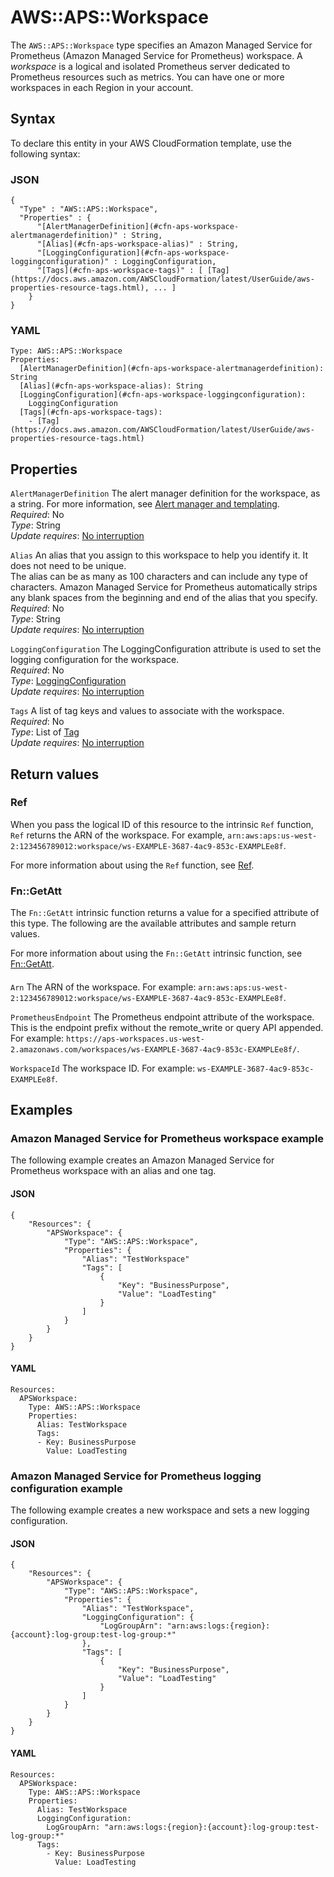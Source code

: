 # AWS::APS::Workspace<a name="aws-resource-aps-workspace"></a>

The `AWS::APS::Workspace` type specifies an Amazon Managed Service for Prometheus \(Amazon Managed Service for Prometheus\) workspace\. A *workspace* is a logical and isolated Prometheus server dedicated to Prometheus resources such as metrics\. You can have one or more workspaces in each Region in your account\.

## Syntax<a name="aws-resource-aps-workspace-syntax"></a>

To declare this entity in your AWS CloudFormation template, use the following syntax:

### JSON<a name="aws-resource-aps-workspace-syntax.json"></a>

```
{
  "Type" : "AWS::APS::Workspace",
  "Properties" : {
      "[AlertManagerDefinition](#cfn-aps-workspace-alertmanagerdefinition)" : String,
      "[Alias](#cfn-aps-workspace-alias)" : String,
      "[LoggingConfiguration](#cfn-aps-workspace-loggingconfiguration)" : LoggingConfiguration,
      "[Tags](#cfn-aps-workspace-tags)" : [ [Tag](https://docs.aws.amazon.com/AWSCloudFormation/latest/UserGuide/aws-properties-resource-tags.html), ... ]
    }
}
```

### YAML<a name="aws-resource-aps-workspace-syntax.yaml"></a>

```
Type: AWS::APS::Workspace
Properties: 
  [AlertManagerDefinition](#cfn-aps-workspace-alertmanagerdefinition): String
  [Alias](#cfn-aps-workspace-alias): String
  [LoggingConfiguration](#cfn-aps-workspace-loggingconfiguration): 
    LoggingConfiguration
  [Tags](#cfn-aps-workspace-tags): 
    - [Tag](https://docs.aws.amazon.com/AWSCloudFormation/latest/UserGuide/aws-properties-resource-tags.html)
```

## Properties<a name="aws-resource-aps-workspace-properties"></a>

`AlertManagerDefinition`  <a name="cfn-aps-workspace-alertmanagerdefinition"></a>
The alert manager definition for the workspace, as a string\. For more information, see [ Alert manager and templating](https://docs.aws.amazon.com/prometheus/latest/userguide/AMP-alert-manager.html)\.  
*Required*: No  
*Type*: String  
*Update requires*: [No interruption](https://docs.aws.amazon.com/AWSCloudFormation/latest/UserGuide/using-cfn-updating-stacks-update-behaviors.html#update-no-interrupt)

`Alias`  <a name="cfn-aps-workspace-alias"></a>
An alias that you assign to this workspace to help you identify it\. It does not need to be unique\.  
 The alias can be as many as 100 characters and can include any type of characters\. Amazon Managed Service for Prometheus automatically strips any blank spaces from the beginning and end of the alias that you specify\.   
*Required*: No  
*Type*: String  
*Update requires*: [No interruption](https://docs.aws.amazon.com/AWSCloudFormation/latest/UserGuide/using-cfn-updating-stacks-update-behaviors.html#update-no-interrupt)

`LoggingConfiguration`  <a name="cfn-aps-workspace-loggingconfiguration"></a>
The LoggingConfiguration attribute is used to set the logging configuration for the workspace\.  
*Required*: No  
*Type*: [LoggingConfiguration](aws-properties-aps-workspace-loggingconfiguration.md)  
*Update requires*: [No interruption](https://docs.aws.amazon.com/AWSCloudFormation/latest/UserGuide/using-cfn-updating-stacks-update-behaviors.html#update-no-interrupt)

`Tags`  <a name="cfn-aps-workspace-tags"></a>
A list of tag keys and values to associate with the workspace\.   
*Required*: No  
*Type*: List of [Tag](https://docs.aws.amazon.com/AWSCloudFormation/latest/UserGuide/aws-properties-resource-tags.html)  
*Update requires*: [No interruption](https://docs.aws.amazon.com/AWSCloudFormation/latest/UserGuide/using-cfn-updating-stacks-update-behaviors.html#update-no-interrupt)

## Return values<a name="aws-resource-aps-workspace-return-values"></a>

### Ref<a name="aws-resource-aps-workspace-return-values-ref"></a>

When you pass the logical ID of this resource to the intrinsic `Ref` function, `Ref` returns the ARN of the workspace\. For example, `arn:aws:aps:us-west-2:123456789012:workspace/ws-EXAMPLE-3687-4ac9-853c-EXAMPLEe8f`\. 

For more information about using the `Ref` function, see [Ref](https://docs.aws.amazon.com/AWSCloudFormation/latest/UserGuide/intrinsic-function-reference-ref.html)\.

### Fn::GetAtt<a name="aws-resource-aps-workspace-return-values-fn--getatt"></a>

The `Fn::GetAtt` intrinsic function returns a value for a specified attribute of this type\. The following are the available attributes and sample return values\.

For more information about using the `Fn::GetAtt` intrinsic function, see [Fn::GetAtt](https://docs.aws.amazon.com/AWSCloudFormation/latest/UserGuide/intrinsic-function-reference-getatt.html)\.

#### <a name="aws-resource-aps-workspace-return-values-fn--getatt-fn--getatt"></a>

`Arn`  <a name="Arn-fn::getatt"></a>
The ARN of the workspace\. For example: `arn:aws:aps:us-west-2:123456789012:workspace/ws-EXAMPLE-3687-4ac9-853c-EXAMPLEe8f`\.

`PrometheusEndpoint`  <a name="PrometheusEndpoint-fn::getatt"></a>
The Prometheus endpoint attribute of the workspace\. This is the endpoint prefix without the remote\_write or query API appended\. For example: `https://aps-workspaces.us-west-2.amazonaws.com/workspaces/ws-EXAMPLE-3687-4ac9-853c-EXAMPLEe8f/`\.

`WorkspaceId`  <a name="WorkspaceId-fn::getatt"></a>
The workspace ID\. For example: `ws-EXAMPLE-3687-4ac9-853c-EXAMPLEe8f`\.

## Examples<a name="aws-resource-aps-workspace--examples"></a>

### Amazon Managed Service for Prometheus workspace example<a name="aws-resource-aps-workspace--examples--_workspace_example"></a>

The following example creates an Amazon Managed Service for Prometheus workspace with an alias and one tag\.

#### JSON<a name="aws-resource-aps-workspace--examples--_workspace_example--json"></a>

```
{
    "Resources": {
        "APSWorkspace": {
            "Type": "AWS::APS::Workspace",
            "Properties": {
                "Alias": "TestWorkspace"
                "Tags": [
                    {
                        "Key": "BusinessPurpose",
                        "Value": "LoadTesting"
                    }
                ]
            }
        }
    }
}
```

#### YAML<a name="aws-resource-aps-workspace--examples--_workspace_example--yaml"></a>

```
Resources:
  APSWorkspace:
    Type: AWS::APS::Workspace
    Properties:
      Alias: TestWorkspace
      Tags:
      - Key: BusinessPurpose
        Value: LoadTesting
```

### Amazon Managed Service for Prometheus logging configuration example<a name="aws-resource-aps-workspace--examples--_logging_configuration_example"></a>

The following example creates a new workspace and sets a new logging configuration\.

#### JSON<a name="aws-resource-aps-workspace--examples--_logging_configuration_example--json"></a>

```
{
    "Resources": {
        "APSWorkspace": {
            "Type": "AWS::APS::Workspace",
            "Properties": {
                "Alias": "TestWorkspace",
                "LoggingConfiguration": {
                    "LogGroupArn": "arn:aws:logs:{region}:{account}:log-group:test-log-group:*"
                },
                "Tags": [
                    {
                        "Key": "BusinessPurpose",
                        "Value": "LoadTesting"
                    }
                ]
            }
        }
    }
}
```

#### YAML<a name="aws-resource-aps-workspace--examples--_logging_configuration_example--yaml"></a>

```
Resources:
  APSWorkspace:
    Type: AWS::APS::Workspace
    Properties:
      Alias: TestWorkspace
      LoggingConfiguration:
        LogGroupArn: "arn:aws:logs:{region}:{account}:log-group:test-log-group:*"
      Tags:
        - Key: BusinessPurpose
          Value: LoadTesting
```